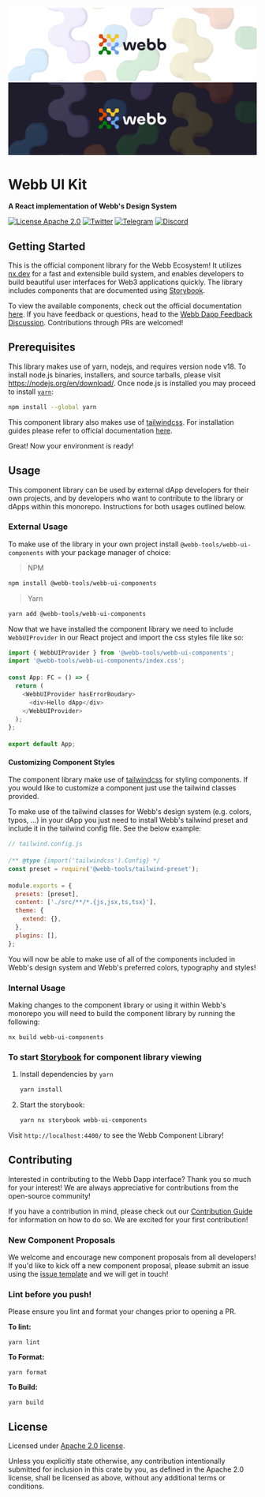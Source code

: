 <div align="center">
<a href="https://www.webb.tools/">

![Webb Logo](./src/assets/webb_banner_light.png#gh-light-mode-only)
![Webb Logo](./src/assets/webb_banner_dark.png#gh-dark-mode-only)
</a>

</div>

# Webb UI Kit

<p align="left">
    <strong> A React implementation of Webb's Design System </strong>
    <br />
</p>

[![License Apache 2.0](https://img.shields.io/badge/License-Apache%202.0-blue.svg?style=flat-square)](https://opensource.org/license/apache2-0-php/) [![Twitter](https://img.shields.io/badge/follow-%40webbprotocol-1DA1F2?logo=twitter&style=flat-square)](https://twitter.com/webbprotocol) [![Telegram](https://img.shields.io/badge/Telegram-gray?logo=telegram)](https://t.me/webbprotocol) [![Discord](https://img.shields.io/discord/833784453251596298.svg?style=flat-square&label=Discord&logo=discord)](https://discord.gg/cv8EfJu3Tn)

<h2 id="start"> Getting Started </h2>

This is the official component library for the Webb Ecosystem! It utilizes [nx.dev](https://nx.dev/) for a fast and extensible build system, and enables developers to build beautiful user interfaces for Web3 applications quickly. The library includes components that are documented using [Storybook](https://storybook.js.org/).

To view the available components, check out the official documentation [here](https://webb-tools.github.io/webb-dapp/). If you have feedback or questions, head to the [Webb Dapp Feedback Discussion](https://github.com/webb-tools/feedback/discussions/categories/webb-dapp-feedback). Contributions through PRs are welcomed!

## Prerequisites

This library makes use of yarn, nodejs, and requires version node v18. To install node.js binaries, installers, and source tarballs, please visit https://nodejs.org/en/download/. Once node.js is installed you may proceed to install [`yarn`](https://classic.yarnpkg.com/en/docs/install):

```bash
npm install --global yarn
```

This component library also makes use of [tailwindcss](https://tailwindcss.com/). For installation guides please refer to official documentation [here](https://tailwindcss.com/docs/installation/framework-guides).

Great! Now your environment is ready!

## Usage

This component library can be used by external dApp developers for their own projects, and by developers who want to contribute to the library or dApps within this monorepo. Instructions for both usages outlined below.

### External Usage

To make use of the library in your own project install `@webb-tools/webb-ui-components` with your package manager of choice:

> NPM

```bash
npm install @webb-tools/webb-ui-components
```

> Yarn

```bash
yarn add @webb-tools/webb-ui-components
```

Now that we have installed the component library we need to include `WebbUIProvider` in our React project and import the css styles file like so:

```js
import { WebbUIProvider } from '@webb-tools/webb-ui-components';
import '@webb-tools/webb-ui-components/index.css';

const App: FC = () => {
  return (
    <WebbUIProvider hasErrorBoudary>
      <div>Hello dApp</div>
    </WebbUIProvider>
  );
};

export default App;
```

#### Customizing Component Styles

The component library make use of [tailwindcss](https://tailwindcss.com/) for styling components. If you would like to customize a component just use the tailwind classes provided.

To make use of the tailwind classes for Webb's design system (e.g. colors, typos, …) in your dApp you just need to install Webb's tailwind preset and include it in the tailwind config file. See the below example:

```js
// tailwind.config.js

/** @type {import('tailwindcss').Config} */
const preset = require('@webb-tools/tailwind-preset');

module.exports = {
  presets: [preset],
  content: ['./src/**/*.{js,jsx,ts,tsx}'],
  theme: {
    extend: {},
  },
  plugins: [],
};
```

You will now be able to make use of all of the components included in Webb's design system and Webb's preferred colors, typography and styles!

### Internal Usage

Making changes to the component library or using it within Webb's monorepo you will need to build the component library by running the following:

```
nx build webb-ui-components
```

### To start [Storybook](https://storybook.js.org/) for component library viewing

1. Install dependencies by `yarn`

   ```bash
   yarn install
   ```

2. Start the storybook:

   ```bash
   yarn nx storybook webb-ui-components
   ```

Visit `http://localhost:4400/` to see the Webb Component Library!

<h2 id="contribute"> Contributing </h2>

Interested in contributing to the Webb Dapp interface? Thank you so much for your interest! We are always appreciative for contributions from the open-source community!

If you have a contribution in mind, please check out our [Contribution Guide](../../.github/CONTRIBUTING.md) for information on how to do so. We are excited for your first contribution!

### New Component Proposals

We welcome and encourage new component proposals from all developers! If you'd like to kick off a new component proposal, please submit an issue using the [issue template](https://github.com/webb-tools/webb-dapp/issues/new/choose) and we will get in touch!

### Lint before you push!

Please ensure you lint and format your changes prior to opening a PR.

**To lint:**

```
yarn lint
```

**To Format:**

```
yarn format
```

**To Build:**

```
yarn build
```

<h2 id="license"> License </h2>

Licensed under <a href="https://github.com/webb-tools/webb-dapp/blob/develop/LICENSE">Apache 2.0 license</a>.

Unless you explicitly state otherwise, any contribution intentionally submitted for inclusion in this crate by you, as defined in the Apache 2.0 license, shall be licensed as above, without any additional terms or conditions.
